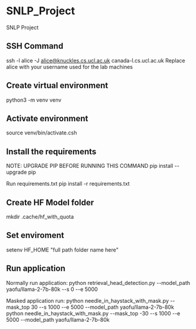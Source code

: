 # SNLP_Project
SNLP Project

## SSH Command
ssh -l alice -J alice@knuckles.cs.ucl.ac.uk canada-l.cs.ucl.ac.uk
Replace alice with your username used for the lab machines

## Create virtual environment
python3 -m venv venv

## Activate environment
source venv/bin/activate.csh

## Install the requirements
NOTE: UPGRADE PIP BEFORE RUNNING THIS COMMAND
pip install --upgrade pip

Run requirements.txt
pip install -r requirements.txt

## Create HF Model folder
mkdir .cache/hf_with_quota

## Set enviroment
setenv HF_HOME "full path folder name here"

## Run application
Normally run application:
python retrieval_head_detection.py --model_path yaofu/llama-2-7b-80k --s 0 --e 5000

Masked application run:
python needle_in_haystack_with_mask.py --mask_top 30 --s 1000 --e 5000  --model_path yaofu/llama-2-7b-80k  
python needle_in_haystack_with_mask.py --mask_top -30 --s 1000 --e 5000  --model_path yaofu/llama-2-7b-80k